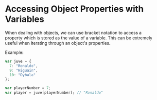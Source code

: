 # Accessing Object Properties with Variables

When dealing with objects, we can use bracket notation to access a property which is stored as the value of a variable.
This can be extremely useful when iterating through an object's properties.

Example:

```js
var juve = {
  7: "Ronaldo",
  9: "Higuain",
  10: "Dybala"
};

var playerNumber = 7;
var player = juve[playerNumber]; // "Ronaldo"
```
